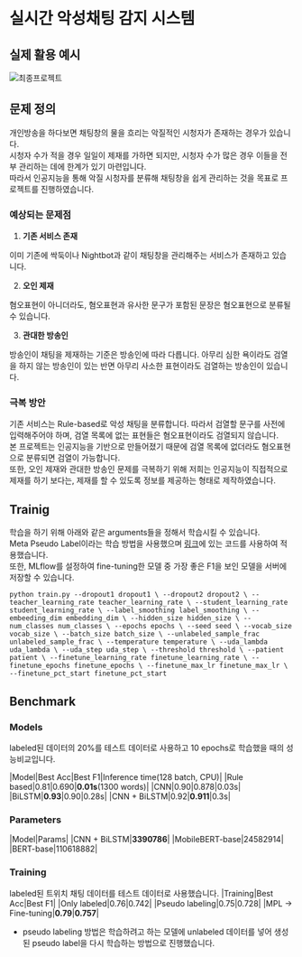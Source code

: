 # 실시간 악성채팅 감지 시스템

## 실제 활용 예시

![최종프로젝트](https://user-images.githubusercontent.com/47023884/147060316-82c2f9b8-df6f-4a3a-bc87-a6a330a05293.gif)

## 문제 정의

개인방송을 하다보면 채팅창의 물을 흐리는 악질적인 시청자가 존재하는 경우가 있습니다. </br>
시청자 수가 적을 경우 일일이 제재를 가하면 되지만, 시청자 수가 많은 경우 이들을 전부 관리하는 데에 한계가 있기 마련입니다. </br>
따라서 인공지능을 통해 악질 시청자를 분류해 채팅창을 쉽게 관리하는 것을 목표로 프로젝트를 진행하였습니다.

### 예상되는 문제점

1. **기존 서비스 존재**

이미 기존에 싹둑이나 Nightbot과 같이 채팅창을 관리해주는 서비스가 존재하고 있습니다.

2. **오인 제재**

혐오표현이 아니더라도, 혐오표현과 유사한 문구가 포함된 문장은 혐오표현으로 분류될 수 있습니다.

3. **관대한 방송인**

방송인이 채팅을 제재하는 기준은 방송인에 따라 다릅니다. 아무리 심한 욕이라도 검열을 하지 않는 방송인이 있는 반면 아무리 사소한 표현이라도 검열하는 방송인이 있습니다.

### 극복 방안

기존 서비스는 Rule-based로 악성 채팅을 분류합니다. 따라서 검열할 문구를 사전에 입력해주어야 하며, 검열 목록에 없는 표현들은 혐오표현이라도 검열되지 않습니다. </br>
본 프로젝트는 인공지능을 기반으로 만들어졌기 때문에 검열 목록에 없더라도 혐오표현으로 분류되면 검열이 가능합니다. </br>
또한, 오인 제재와 관대한 방송인 문제를 극복하기 위해 저희는 인공지능이 직접적으로 제재를 하기 보다는, 제재를 할 수 있도록 정보를 제공하는 형태로 제작하였습니다. </br>

## Trainig
학습을 하기 위해 아래와 같은 arguments들을 정해서 학습시킬 수 있습니다.  
Meta Pseudo Label이라는 학습 방법을 사용했으며 [링크](https://github.com/kekmodel/MPL-pytorch)에 있는 코드를 사용하여 적용했습니다.  
또한, MLflow를 설정하여 fine-tuning한 모델 중 가장 좋은 F1을 보인 모델을 서버에 저장할 수 있습니다.

`python train.py --dropout1 dropout1 \
                 --dropout2 dropout2 \
                 --teacher_learning_rate teacher_learning_rate \
                 --student_learning_rate student_learning_rate \
                 --label_smoothing label_smoothing \
                 --embeeding_dim embedding_dim \
                 --hidden_size hidden_size \
                 --num_classes num_classes \
                 --epochs epochs \
                 --seed seed \
                 --vocab_size vocab_size \
                 --batch_size batch_size \
                 --unlabeled_sample_frac unlabeled_sample_frac \
                 --temperature temperature \
                 --uda_lambda uda_lambda \
                 --uda_step uda_step \
                 --threshold threshold \
                 --patient patient \
                 --finetune_learning_rate finetune_learning_rate \
                 --finetune_epochs finetune_epochs \
                 --finetune_max_lr finetune_max_lr \
                 --finetune_pct_start finetune_pct_start
`

## Benchmark
### Models
labeled된 데이터의 20%를 테스트 데이터로 사용하고 10 epochs로 학습했을 때의 성능비교입니다.

|Model|Best Acc|Best F1|Inference time(128 batch, CPU)|
|Rule based|0.81|0.690|**0.01s**(1300 words)|
|CNN|0.90|0.878|0.03s|
|BiLSTM|**0.93**|0.90|0.28s|
|CNN + BiLSTM|0.92|**0.911**|0.3s|

### Parameters
|Model|Params|
|CNN + BiLSTM|**3390786**|
|MobileBERT-base|24582914|
|BERT-base|110618882|

### Training
labeled된 트위치 채팅 데이터를 테스트 데이터로 사용했습니다.
|Training|Best Acc|Best F1|
|Only labeled|0.76|0.742|
|Pseudo labeling|0.75|0.728|
|MPL -> Fine-tuning|**0.79**|**0.757**|

* pseudo labeling 방법은 학습하려고 하는 모델에 unlabeled 데이터를 넣어 생성된 pseudo label을 다시 학습하는 방법으로 진행했습니다.  

